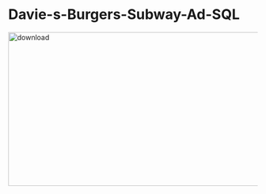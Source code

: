 # Davie-s-Burgers-Subway-Ad-SQL
<img width="601" height="312" alt="download" src="https://github.com/user-attachments/assets/5f25527a-c1c0-40a6-85b1-cf05a04603d5" />
